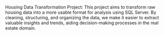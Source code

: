 Housing Data Transformation Project:
This project aims to transform raw housing data into a more usable format for analysis using SQL Server. By cleaning, structuring, and organizing the data, we make it easier to extract valuable insights and trends, aiding decision-making processes in the real estate domain.
